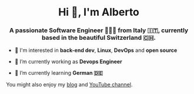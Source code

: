 ﻿﻿<h1 align="center">Hi 👋, I'm Alberto</h1>
<h3 align="center">A passionate Software Engineer 🧑🏻‍💻 from Italy 🇮🇹, currently based in the beautiful Switzerland 🇨🇭.</h3>

- 🧐 I'm interested in **back-end dev**, **Linux**, **DevOps** and **open source**

- 🔭 I’m currently working as **Devops Engineer**

- 🌱 I’m currently learning **German 🇩🇪**

You might also enjoy my [blog](https://albertolerda.com/blog) and [YouTube channel](https://youtube.com/@the-lisper).
